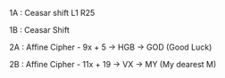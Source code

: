 1A : Ceasar shift L1 R25

1B : Ceasar Shift 

2A : Affine Cipher - 9x + 5   -> HGB -> GOD (Good Luck)

2B : Affine Cipher - 11x + 19 -> VX -> MY (My dearest M)

